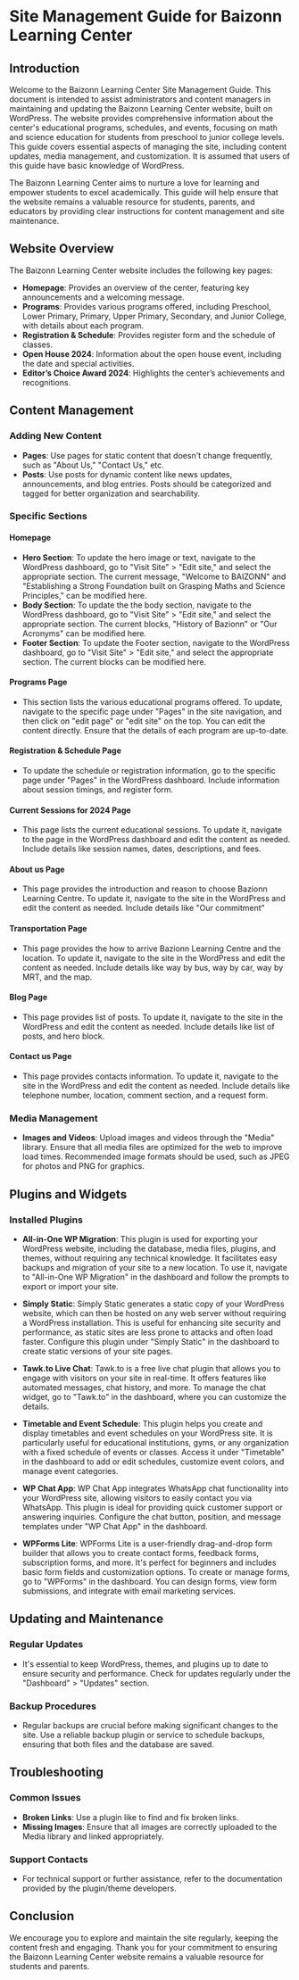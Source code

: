 # Site Management Guide for Baizonn Learning Center

## Introduction
Welcome to the Baizonn Learning Center Site Management Guide. This document is intended to assist administrators and content managers in maintaining and updating the Baizonn Learning Center website, built on WordPress. The website provides comprehensive information about the center's educational programs, schedules, and events, focusing on math and science education for students from preschool to junior college levels. This guide covers essential aspects of managing the site, including content updates, media management, and customization. It is assumed that users of this guide have basic knowledge of WordPress.

The Baizonn Learning Center aims to nurture a love for learning and empower students to excel academically. This guide will help ensure that the website remains a valuable resource for students, parents, and educators by providing clear instructions for content management and site maintenance.

## Website Overview
The Baizonn Learning Center website includes the following key pages:
- **Homepage**: Provides an overview of the center, featuring key announcements and a welcoming message.
- **Programs**: Provides various programs offered, including Preschool, Lower Primary, Primary, Upper Primary, Secondary, and Junior College, with details about each program.
- **Registration & Schedule**: Provides register form and the schedule of classes.
- **Open House 2024**: Information about the open house event, including the date and special activities.
- **Editor’s Choice Award 2024**: Highlights the center’s achievements and recognitions.

## Content Management

### Adding New Content
- **Pages**: Use pages for static content that doesn't change frequently, such as "About Us," "Contact Us," etc.
- **Posts**: Use posts for dynamic content like news updates, announcements, and blog entries. Posts should be categorized and tagged for better organization and searchability.

### Specific Sections
#### Homepage
- **Hero Section**: To update the hero image or text, navigate to the WordPress dashboard, go to "Visit Site" > "Edit site," and select the appropriate section. The current message, "Welcome to BAIZONN" and "Establishing a Strong Foundation built on Grasping Maths and Science Principles," can be modified here.
- **Body Section**: To update the the body section, navigate to the WordPress dashboard, go to "Visit Site" > "Edit site," and select the appropriate section. The current blocks, "History of Bazionn" or "Our Acronyms" can be modified here.
- **Footer Section**: To update the Footer section, navigate to the WordPress dashboard, go to "Visit Site" > "Edit site," and select the appropriate section. The current blocks can be modified here.

#### Programs Page
- This section lists the various educational programs offered. To update, navigate to the specific page under "Pages" in the site navigation, and then click on "edit page" or "edit site" on the top. You can edit the content directly. Ensure that the details of each program are up-to-date.

#### Registration & Schedule Page
- To update the schedule or registration information, go to the specific page under "Pages" in the WordPress dashboard. Include information about session timings, and register form.

#### Current Sessions for 2024 Page
- This page lists the current educational sessions. To update it, navigate to the page in the WordPress dashboard and edit the content as needed. Include details like session names, dates, descriptions, and fees.

#### About us Page
- This page provides the introduction and reason to choose Bazionn Learning Centre. To update it, navigate to the site in the WordPress and edit the content as needed. Include details like "Our commitment"

#### Transportation Page
- This page provides the how to arrive Bazionn Learning Centre and the location. To update it, navigate to the site in the WordPress and edit the content as needed. Include details like way by bus, way by car, way by MRT, and the map.

#### Blog Page
- This page provides list of posts. To update it, navigate to the site in the WordPress and edit the content as needed. Include details like list of posts, and hero block.

#### Contact us Page
- This page provides contacts information. To update it, navigate to the site in the WordPress and edit the content as needed. Include details like telephone number, location, comment section, and a request form.

### Media Management
- **Images and Videos**: Upload images and videos through the "Media" library. Ensure that all media files are optimized for the web to improve load times. Recommended image formats should be used, such as JPEG for photos and PNG for graphics.

## Plugins and Widgets
### Installed Plugins

- **All-in-One WP Migration**:
  This plugin is used for exporting your WordPress website, including the database, media files, plugins, and themes, without requiring any technical knowledge. It facilitates easy backups and migration of your site to a new location. To use it, navigate to "All-in-One WP Migration" in the dashboard and follow the prompts to export or import your site.

- **Simply Static**:
  Simply Static generates a static copy of your WordPress website, which can then be hosted on any web server without requiring a WordPress installation. This is useful for enhancing site security and performance, as static sites are less prone to attacks and often load faster. Configure this plugin under "Simply Static" in the dashboard to create static versions of your site pages.

- **Tawk.to Live Chat**:
  Tawk.to is a free live chat plugin that allows you to engage with visitors on your site in real-time. It offers features like automated messages, chat history, and more. To manage the chat widget, go to "Tawk.to" in the dashboard, where you can customize the details.

- **Timetable and Event Schedule**:
  This plugin helps you create and display timetables and event schedules on your WordPress site. It is particularly useful for educational institutions, gyms, or any organization with a fixed schedule of events or classes. Access it under "Timetable" in the dashboard to add or edit schedules, customize event colors, and manage event categories.

- **WP Chat App**:
  WP Chat App integrates WhatsApp chat functionality into your WordPress site, allowing visitors to easily contact you via WhatsApp. This plugin is ideal for providing quick customer support or answering inquiries. Configure the chat button, position, and message templates under "WP Chat App" in the dashboard.

- **WPForms Lite**:
  WPForms Lite is a user-friendly drag-and-drop form builder that allows you to create contact forms, feedback forms, subscription forms, and more. It's perfect for beginners and includes basic form fields and customization options. To create or manage forms, go to "WPForms" in the dashboard. You can design forms, view form submissions, and integrate with email marketing services.

## Updating and Maintenance
### Regular Updates
- It's essential to keep WordPress, themes, and plugins up to date to ensure security and performance. Check for updates regularly under the "Dashboard" > "Updates" section.

### Backup Procedures
- Regular backups are crucial before making significant changes to the site. Use a reliable backup plugin or service to schedule backups, ensuring that both files and the database are saved.

## Troubleshooting
### Common Issues
- **Broken Links**: Use a plugin like to find and fix broken links.
- **Missing Images**: Ensure that all images are correctly uploaded to the Media library and linked appropriately.

### Support Contacts
- For technical support or further assistance, refer to the documentation provided by the plugin/theme developers.

## Conclusion
We encourage you to explore and maintain the site regularly, keeping the content fresh and engaging. Thank you for your commitment to ensuring the Baizonn Learning Center website remains a valuable resource for students and parents.


